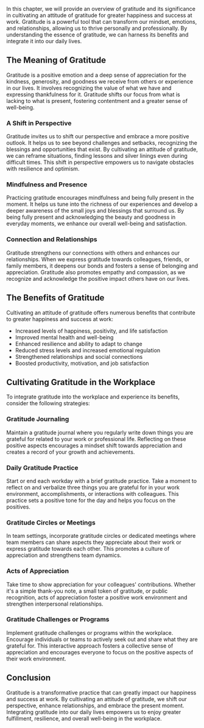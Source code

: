 
In this chapter, we will provide an overview of gratitude and its significance in cultivating an attitude of gratitude for greater happiness and success at work. Gratitude is a powerful tool that can transform our mindset, emotions, and relationships, allowing us to thrive personally and professionally. By understanding the essence of gratitude, we can harness its benefits and integrate it into our daily lives.

The Meaning of Gratitude
------------------------

Gratitude is a positive emotion and a deep sense of appreciation for the kindness, generosity, and goodness we receive from others or experience in our lives. It involves recognizing the value of what we have and expressing thankfulness for it. Gratitude shifts our focus from what is lacking to what is present, fostering contentment and a greater sense of well-being.

### A Shift in Perspective

Gratitude invites us to shift our perspective and embrace a more positive outlook. It helps us to see beyond challenges and setbacks, recognizing the blessings and opportunities that exist. By cultivating an attitude of gratitude, we can reframe situations, finding lessons and silver linings even during difficult times. This shift in perspective empowers us to navigate obstacles with resilience and optimism.

### Mindfulness and Presence

Practicing gratitude encourages mindfulness and being fully present in the moment. It helps us tune into the richness of our experiences and develop a deeper awareness of the small joys and blessings that surround us. By being fully present and acknowledging the beauty and goodness in everyday moments, we enhance our overall well-being and satisfaction.

### Connection and Relationships

Gratitude strengthens our connections with others and enhances our relationships. When we express gratitude towards colleagues, friends, or family members, it deepens our bonds and fosters a sense of belonging and appreciation. Gratitude also promotes empathy and compassion, as we recognize and acknowledge the positive impact others have on our lives.

The Benefits of Gratitude
-------------------------

Cultivating an attitude of gratitude offers numerous benefits that contribute to greater happiness and success at work:

* Increased levels of happiness, positivity, and life satisfaction
* Improved mental health and well-being
* Enhanced resilience and ability to adapt to change
* Reduced stress levels and increased emotional regulation
* Strengthened relationships and social connections
* Boosted productivity, motivation, and job satisfaction

Cultivating Gratitude in the Workplace
--------------------------------------

To integrate gratitude into the workplace and experience its benefits, consider the following strategies:

### Gratitude Journaling

Maintain a gratitude journal where you regularly write down things you are grateful for related to your work or professional life. Reflecting on these positive aspects encourages a mindset shift towards appreciation and creates a record of your growth and achievements.

### Daily Gratitude Practice

Start or end each workday with a brief gratitude practice. Take a moment to reflect on and verbalize three things you are grateful for in your work environment, accomplishments, or interactions with colleagues. This practice sets a positive tone for the day and helps you focus on the positives.

### Gratitude Circles or Meetings

In team settings, incorporate gratitude circles or dedicated meetings where team members can share aspects they appreciate about their work or express gratitude towards each other. This promotes a culture of appreciation and strengthens team dynamics.

### Acts of Appreciation

Take time to show appreciation for your colleagues' contributions. Whether it's a simple thank-you note, a small token of gratitude, or public recognition, acts of appreciation foster a positive work environment and strengthen interpersonal relationships.

### Gratitude Challenges or Programs

Implement gratitude challenges or programs within the workplace. Encourage individuals or teams to actively seek out and share what they are grateful for. This interactive approach fosters a collective sense of appreciation and encourages everyone to focus on the positive aspects of their work environment.

Conclusion
----------

Gratitude is a transformative practice that can greatly impact our happiness and success at work. By cultivating an attitude of gratitude, we shift our perspective, enhance relationships, and embrace the present moment. Integrating gratitude into our daily lives empowers us to enjoy greater fulfillment, resilience, and overall well-being in the workplace.
